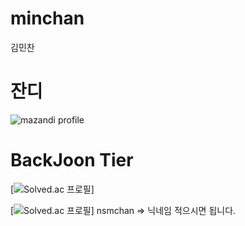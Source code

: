 # minchan
김민찬

# 잔디
<!-- BackJoon Tier -->
![mazandi profile](http://mazandi.herokuapp.com/api?handle=nsmchan&theme=warm)


# BackJoon Tier
<!-- BOX -->
[![Solved.ac
프로필](http://mazassumnida.wtf/api/v2/generate_badge?boj=nsmchan)]


<!-- MINI -->
[![Solved.ac
프로필](http://mazassumnida.wtf/api/mini/generate_badge?boj=nsmchan)]
nsmchan => 닉네임 적으시면 됩니다.
